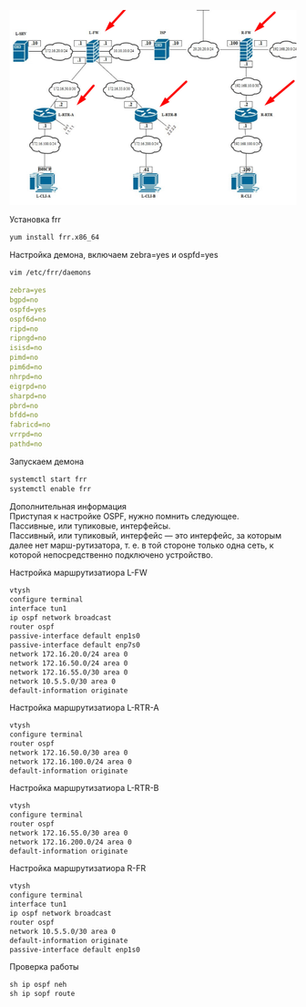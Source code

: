 ![Карта сети ](/ospf.png)

Установка frr
```bash
yum install frr.x86_64
```

Настройка демона, включаем zebra=yes и ospfd=yes
```bash
vim /etc/frr/daemons
```
```yaml
zebra=yes
bgpd=no
ospfd=yes
ospf6d=no
ripd=no
ripngd=no
isisd=no
pimd=no
pim6d=no
nhrpd=no
eigrpd=no
sharpd=no
pbrd=no
bfdd=no
fabricd=no
vrrpd=no
pathd=no
```

Запускаем демона
```bash
systemctl start frr
systemctl enable frr
```

Дополнительная информация\
Приступая к настройке OSPF, нужно помнить следующее.\
Пассивные, или тупиковые, интерфейсы.\
Пассивный, или тупиковый, интерфейс — это интерфейс, за которым далее нет марш-рутизатора, т. е. в той стороне только одна сеть, к которой непосредственно подключено устройство.

Настройка маршрутизатиора L-FW
```console
vtysh
configure terminal
interface tun1
ip ospf network broadcast
router ospf
passive-interface default enp1s0
passive-interface default enp7s0
network 172.16.20.0/24 area 0
network 172.16.50.0/24 area 0
network 172.16.55.0/30 area 0
network 10.5.5.0/30 area 0
default-information originate 
```

Настройка маршрутизатиора L-RTR-A
```console
vtysh
configure terminal
router ospf
network 172.16.50.0/30 area 0
network 172.16.100.0/24 area 0
default-information originate
```

Настройка маршрутизатиора L-RTR-B
```console
vtysh
configure terminal
router ospf
network 172.16.55.0/30 area 0
network 172.16.200.0/24 area 0
default-information originate
```

Настройка маршрутизатиора R-FR
```console
vtysh
configure terminal
interface tun1
ip ospf network broadcast
router ospf
network 10.5.5.0/30 area 0
default-information originate
passive-interface default enp1s0
```

Проверка работы
```console
sh ip ospf neh
sh ip sopf route
```




















